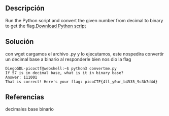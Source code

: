 ## Descripción
Run the Python script and convert the given number from decimal to binary to get the flag.[Download Python script](https://artifacts.picoctf.net/c/23/convertme.py)
## Solución

con wget cargamos el archivo .py y lo ejecutamos, este nospedira convertir un decimal base a binario al responderle bien nos dio la flag 

```
DiegoGDL-picoctf@webshell:~$ python3 convertme.py
If 57 is in decimal base, what is it in binary base?
Answer: 111001
That is correct! Here's your flag: picoCTF{4ll_y0ur_b4535_9c3b7d4d}
```

## Referencias

decimales base
binario